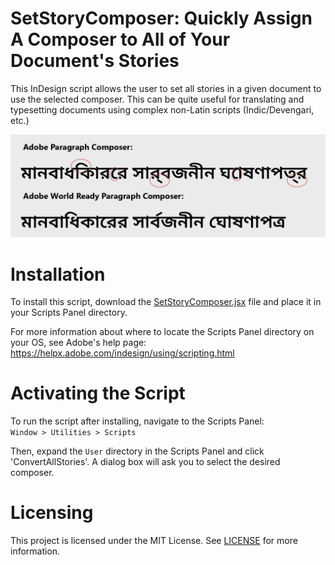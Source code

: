 # SetStoryComposer: Quickly Assign A Composer to All of Your Document's Stories

This InDesign script allows the user to set all stories in a given document to use the selected composer. This can be quite useful for translating and typesetting documents using complex non-Latin scripts (Indic/Devengari, etc.)

![Image demonstrating errors in displaying Bengali text without using the Adobe World Ready composer.](/Composer_Error_Example.png)


# Installation
To install this script, download the [SetStoryComposer.jsx](/SetStoryComposer.jsx) file and place it in your Scripts Panel directory. 

For more information about where to locate the Scripts Panel directory on your OS, see Adobe's help page: https://helpx.adobe.com/indesign/using/scripting.html

# Activating the Script
To run the script after installing, navigate to the Scripts Panel:  
`Window > Utilities > Scripts`

Then, expand the `User` directory in the Scripts Panel and click 'ConvertAllStories'. A dialog box will ask you to select the desired composer.

# Licensing
This project is licensed under the MIT License. See [LICENSE](/LICENSE) for more information. 
